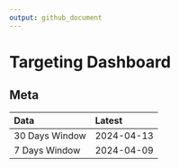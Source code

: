 ```yaml
---
output: github_document
---
```


# Targeting Dashboard



## Meta


|Data           |Latest     |
|:--------------|:----------|
|30 Days Window |2024-04-13 |
|7 Days Window  |2024-04-09 |
